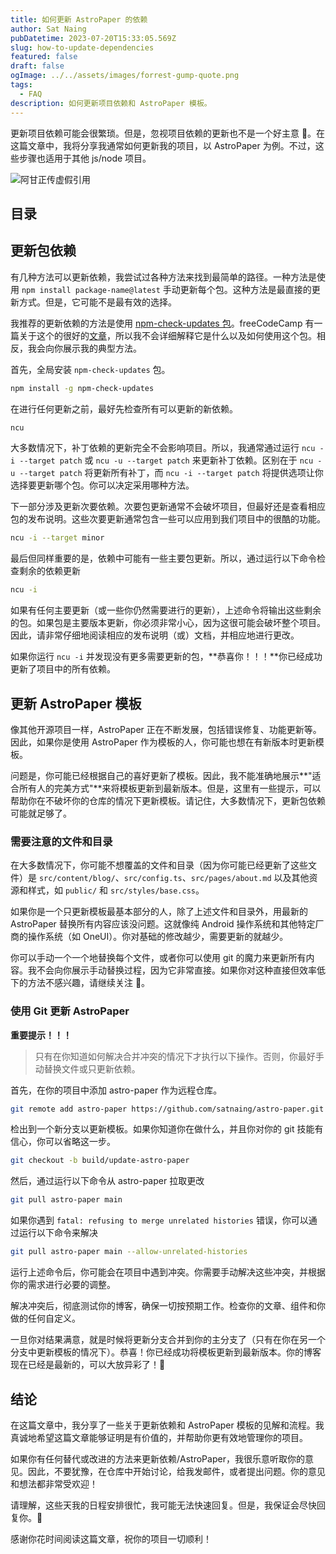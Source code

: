 ```yaml
---
title: 如何更新 AstroPaper 的依赖
author: Sat Naing
pubDatetime: 2023-07-20T15:33:05.569Z
slug: how-to-update-dependencies
featured: false
draft: false
ogImage: ../../assets/images/forrest-gump-quote.png
tags:
  - FAQ
description: 如何更新项目依赖和 AstroPaper 模板。
---
```


更新项目依赖可能会很繁琐。但是，忽视项目依赖的更新也不是一个好主意 😬。在这篇文章中，我将分享我通常如何更新我的项目，以 AstroPaper 为例。不过，这些步骤也适用于其他 js/node 项目。

![阿甘正传虚假引用](@/assets/images/forrest-gump-quote.png)

## 目录

## 更新包依赖

有几种方法可以更新依赖，我尝试过各种方法来找到最简单的路径。一种方法是使用 `npm install package-name@latest` 手动更新每个包。这种方法是最直接的更新方式。但是，它可能不是最有效的选择。

我推荐的更新依赖的方法是使用 [npm-check-updates 包](https://www.npmjs.com/package/npm-check-updates)。freeCodeCamp 有一篇关于这个的很好的[文章](https://www.freecodecamp.org/news/how-to-update-npm-dependencies/)，所以我不会详细解释它是什么以及如何使用这个包。相反，我会向你展示我的典型方法。

首先，全局安装 `npm-check-updates` 包。

```bash
npm install -g npm-check-updates
```

在进行任何更新之前，最好先检查所有可以更新的新依赖。

```bash
ncu
```

大多数情况下，补丁依赖的更新完全不会影响项目。所以，我通常通过运行 `ncu -i --target patch` 或 `ncu -u --target patch` 来更新补丁依赖。区别在于 `ncu -u --target patch` 将更新所有补丁，而 `ncu -i --target patch` 将提供选项让你选择要更新哪个包。你可以决定采用哪种方法。

下一部分涉及更新次要依赖。次要包更新通常不会破坏项目，但最好还是查看相应包的发布说明。这些次要更新通常包含一些可以应用到我们项目中的很酷的功能。

```bash
ncu -i --target minor
```

最后但同样重要的是，依赖中可能有一些主要包更新。所以，通过运行以下命令检查剩余的依赖更新

```bash
ncu -i
```

如果有任何主要更新（或一些你仍然需要进行的更新），上述命令将输出这些剩余的包。如果包是主要版本更新，你必须非常小心，因为这很可能会破坏整个项目。因此，请非常仔细地阅读相应的发布说明（或）文档，并相应地进行更改。

如果你运行 `ncu -i` 并发现没有更多需要更新的包，**恭喜你！！！**你已经成功更新了项目中的所有依赖。

## 更新 AstroPaper 模板

像其他开源项目一样，AstroPaper 正在不断发展，包括错误修复、功能更新等。因此，如果你是使用 AstroPaper 作为模板的人，你可能也想在有新版本时更新模板。

问题是，你可能已经根据自己的喜好更新了模板。因此，我不能准确地展示**"适合所有人的完美方式"**来将模板更新到最新版本。但是，这里有一些提示，可以帮助你在不破坏你的仓库的情况下更新模板。请记住，大多数情况下，更新包依赖可能就足够了。

### 需要注意的文件和目录

在大多数情况下，你可能不想覆盖的文件和目录（因为你可能已经更新了这些文件）是 `src/content/blog/`、`src/config.ts`、`src/pages/about.md` 以及其他资源和样式，如 `public/` 和 `src/styles/base.css`。

如果你是一个只更新模板最基本部分的人，除了上述文件和目录外，用最新的 AstroPaper 替换所有内容应该没问题。这就像纯 Android 操作系统和其他特定厂商的操作系统（如 OneUI）。你对基础的修改越少，需要更新的就越少。

你可以手动一个一个地替换每个文件，或者你可以使用 git 的魔力来更新所有内容。我不会向你展示手动替换过程，因为它非常直接。如果你对这种直接但效率低下的方法不感兴趣，请继续关注 🐻。

### 使用 Git 更新 AstroPaper

**重要提示！！！**

> 只有在你知道如何解决合并冲突的情况下才执行以下操作。否则，你最好手动替换文件或只更新依赖。

首先，在你的项目中添加 astro-paper 作为远程仓库。

```bash
git remote add astro-paper https://github.com/satnaing/astro-paper.git
```

检出到一个新分支以更新模板。如果你知道你在做什么，并且你对你的 git 技能有信心，你可以省略这一步。

```bash
git checkout -b build/update-astro-paper
```

然后，通过运行以下命令从 astro-paper 拉取更改

```bash
git pull astro-paper main
```

如果你遇到 `fatal: refusing to merge unrelated histories` 错误，你可以通过运行以下命令来解决

```bash
git pull astro-paper main --allow-unrelated-histories
```

运行上述命令后，你可能会在项目中遇到冲突。你需要手动解决这些冲突，并根据你的需求进行必要的调整。

解决冲突后，彻底测试你的博客，确保一切按预期工作。检查你的文章、组件和你做的任何自定义。

一旦你对结果满意，就是时候将更新分支合并到你的主分支了（只有在你在另一个分支中更新模板的情况下）。恭喜！你已经成功将模板更新到最新版本。你的博客现在已经是最新的，可以大放异彩了！🎉

## 结论

在这篇文章中，我分享了一些关于更新依赖和 AstroPaper 模板的见解和流程。我真诚地希望这篇文章能够证明是有价值的，并帮助你更有效地管理你的项目。

如果你有任何替代或改进的方法来更新依赖/AstroPaper，我很乐意听取你的意见。因此，不要犹豫，在仓库中开始讨论，给我发邮件，或者提出问题。你的意见和想法都非常受欢迎！

请理解，这些天我的日程安排很忙，我可能无法快速回复。但是，我保证会尽快回复你。😬

感谢你花时间阅读这篇文章，祝你的项目一切顺利！
